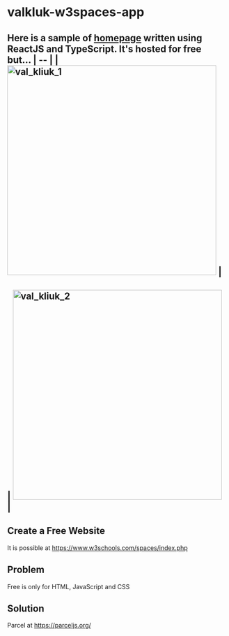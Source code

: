 # valkluk-w3spaces-app

Here is a sample of [homepage](https://valkluk.w3spaces.com/) written using ReactJS and TypeScript. It's hosted for free but...
| -- |
| <img width="480" alt="val_kliuk_1" src="https://github.com/ValeriyKliuk/valkluk-w3spaces-app/assets/750868/c5cdde71-2d12-44e4-9be8-28e73bbb9ff9"> |
--
| <img width="480" alt="val_kliuk_2" src="https://github.com/ValeriyKliuk/valkluk-w3spaces-app/assets/750868/805e740f-e469-4c15-aa9a-30165a46b577"> |
--
## Create a Free Website

It is possible at https://www.w3schools.com/spaces/index.php

## Problem

Free is only for HTML, JavaScript and CSS

## Solution

Parcel at https://parceljs.org/
